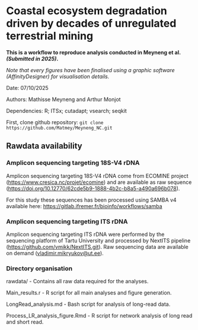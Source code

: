 # **Coastal ecosystem degradation driven by decades of unregulated terrestrial mining**

**This is a workflow to reproduce analysis conducted in Meyneng et al. *(Submitted in 2025)*.**

*Note that every figures have been finalised using a graphic software (AffinityDesigner) for visualisation details.*

Date: 07/10/2025

Authors: Mathisse Meyneng and Arthur Monjot

Dependencies: R; ITSx; cutadapt; vsearch; seqkit

First, clone github repository: `git clone https://github.com/Matmey/Meyneng_NC.git`

## **Rawdata availability**

### Amplicon sequencing targeting 18S-V4 rDNA

Amplicon sequencing targeting 18S-V4 rDNA come from ECOMINE project (https://www.cresica.nc/projet/ecomine) and are available as raw sequence (https://doi.org/10.12770/62cde5b9-1888-4b2c-b8a5-a490a696b078).

For this study these sequences has been processed using SAMBA v4 available here: https://gitlab.ifremer.fr/bioinfo/workflows/samba 

### Amplicon sequencing targeting ITS rDNA

Amplicon sequencing targeting ITS rDNA were performed by the sequencing platform of Tartu University and processed by NextITS pipeline (https://github.com/vmikk/NextITS.git). Raw sequencing data are available on demand (vladimir.mikryukov@ut.ee).

### Directory organisation

rawdata/ - Contains all raw data required for the analyses.

Main_results.r - R script for all main analyses and figure generation.

LongRead_analysis.md - Bash script for analysis of long-read data.

Process_LR_analysis_figure.Rmd - R script for network analysis of long read and short read.


    




